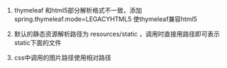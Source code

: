 1. thymeleaf 和html5部分解析格式不一致，添加
spring.thymeleaf.mode=LEGACYHTML5
使thymeleaf兼容html5

2. 默认的静态资源解析路径为 resources/static ，调用时直接用路径即可表示static下面的文件
3. css中调用的图片路径使用相对路径